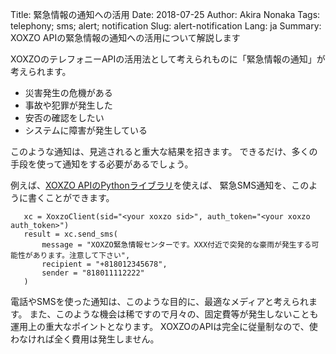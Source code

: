 Title: 緊急情報の通知への活用
Date: 2018-07-25 
Author: Akira Nonaka
Tags: telephony; sms; alert; notification
Slug: alert-notification
Lang: ja
Summary: XOXZO APIの緊急情報の通知への活用について解説します

XOXZOのテレフォニーAPIの活用法として考えられものに「緊急情報の通知」が考えられます。

+ 災害発生の危機がある
+ 事故や犯罪が発生した
+ 安否の確認をしたい
+ システムに障害が発生している

このような通知は、見逃されると重大な結果を招きます。
できるだけ、多くの手段を使って通知をする必要があるでしょう。

例えば、[XOXZO APIのPythonライブラリ](https://github.com/xoxzo/xoxzo.cloudpy)を使えば、
緊急SMS通知を、このように書くことができます。

```
   xc = XoxzoClient(sid="<your xoxzo sid>", auth_token="<your xoxzo auth_token>")
   result = xc.send_sms(
       message = "XOXZO緊急情報センターです。XXX付近で突発的な豪雨が発生する可能性があります。注意して下さい",
       recipient = "+818012345678",
       sender = "818011112222"
   )
```

電話やSMSを使った通知は、このような目的に、最適なメディアと考えられます。
また、このような機会は稀ですので月々の、固定費等が発生しないことも運用上の重大なポイントとなります。
XOXZOのAPIは完全に従量制なので、使わなければ全く費用は発生しません。